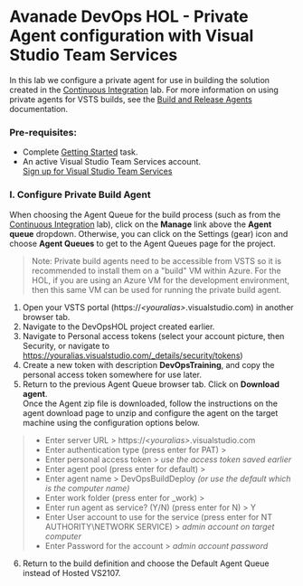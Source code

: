 Avanade DevOps HOL - Private Agent configuration with Visual Studio Team Services
====================================================================================
In this lab we configure a private agent for use in building the solution created in the [Continuous Integration](continuous-integration/README.md) lab.
For more information on using private agents for VSTS builds, see the [Build and Release Agents](https://docs.microsoft.com/en-us/vsts/build-release/concepts/agents/agents) documentation.

### Pre-requisites: ###
- Complete [Getting Started](../GettingStarted.md) task.
-   An active Visual Studio Team Services account.<br>
	 [Sign up for Visual Studio Team Services](https://www.visualstudio.com/en-us/docs/setup-admin/team-services/sign-up-for-visual-studio-team-services)


### I. Configure Private Build Agent

When choosing the Agent Queue for the build process (such as from the [Continuous Integration](../continuous-integration/README.md) lab), click on the **Manage** link above the **Agent queue** dropdown.
Otherwise, you can click on the Settings (gear) icon and choose **Agent Queues** to get to the Agent Queues page for the project.<br>
>Note: Private build agents need to be accessible from VSTS so it is recommended to install them on a "build" VM within Azure.  For the HOL, if you are using an Azure VM for the development environment, then this same VM can be used for running the private build agent.
   1. Open your VSTS portal (https://*\<youralias>*.visualstudio.com) in another browser tab.
   2. Navigate to the DevOpsHOL project created earlier.
   3. Navigate to Personal access tokens (select your account picture, then Security, or navigate to https://youralias.visualstudio.com/_details/security/tokens)
   4. Create a new token with description **DevOpsTraining**, and copy the personal access token somewhere for use later.
   5. Return to the previous Agent Queue browser tab.  Click on **Download agent**.  
   Once the Agent zip file is downloaded, follow the instructions on the agent download page to unzip and configure the agent on the target machine using the configuration options below.
   >+ Enter server URL > https://*\<youralias>*.visualstudio.com
   >+ Enter authentication type (press enter for PAT) >
   >+ Enter personal access token > *use the access token saved earlier*
   >+ Enter agent pool (press enter for default) >
   >+ Enter agent name > DevOpsBuildDeploy *(or use the default which is the computer name)*
   >+ Enter work folder (press enter for _work) >
   >+ Enter run agent as service? (Y/N) (press enter for N) > Y
   >+ Enter User account to use for the service (press enter for NT AUTHORITY\NETWORK SERVICE) > *admin account on target computer*
   >+ Enter Password for the account > *admin account password*
   6. Return to the build definition and choose the Default Agent Queue instead of Hosted VS2107.
   

   